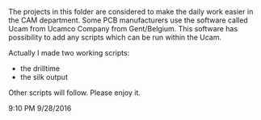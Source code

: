 The projects in this folder are considered to make the daily work easier in the CAM department.
Some PCB manufacturers use the software called Ucam from Ucamco Company from Gent/Belgium.
This software has possibility to add any scripts which can be run within the Ucam.

Actually I made two working scripts:
- the drilltime
- the silk output

Other scripts will follow. Please enjoy it.


9:10 PM 9/28/2016